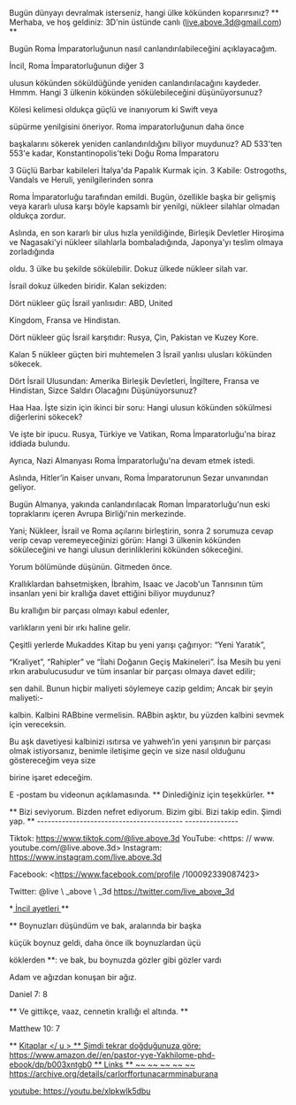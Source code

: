 Bugün dünyayı devralmak isterseniz, hangi ülke kökünden koparırsınız?
** Merhaba, ve hoş geldiniz: 3D'nin üstünde canlı (<live.above.3d@gmail.com>) **

Bugün Roma İmparatorluğunun nasıl canlandırılabileceğini açıklayacağım.

İncil, Roma İmparatorluğunun diğer 3

ulusun kökünden söküldüğünde yeniden canlandırılacağını kaydeder.
Hmmm. Hangi 3 ülkenin kökünden sökülebileceğini düşünüyorsunuz?

Kölesi kelimesi oldukça güçlü ve inanıyorum ki Swift veya

süpürme yenilgisini öneriyor.
Roma imparatorluğunun daha önce

başkalarını sökerek yeniden canlandırıldığını biliyor muydunuz?
AD 533'ten 553'e kadar, Konstantinopolis'teki Doğu Roma İmparatoru

3 Güçlü Barbar kabileleri İtalya'da Papalık Kurmak için.
3 Kabile: Ostrogoths, Vandals ve Heruli, yenilgilerinden sonra

Roma İmparatorluğu tarafından emildi.
Bugün, özellikle başka bir gelişmiş veya kararlı ulusa karşı böyle kapsamlı bir yenilgi, nükleer silahlar olmadan oldukça zordur.

Aslında, en son kararlı bir ulus hızla yenildiğinde, Birleşik Devletler Hiroşima ve Nagasaki'yi nükleer
silahlarla bombaladığında, Japonya'yı teslim olmaya zorladığında

oldu.
3 ülke bu şekilde sökülebilir.
Dokuz ülkede nükleer silah var.

İsrail dokuz ülkeden biridir. Kalan sekizden:

Dört nükleer güç İsrail yanlısıdır: ABD, United

Kingdom, Fransa ve Hindistan.

Dört nükleer güç İsrail karşıtıdır: Rusya, Çin, Pakistan ve
Kuzey Kore.

Kalan 5 nükleer güçten biri muhtemelen 3 İsrail yanlısı
ulusları kökünden sökecek.

Dört İsrail Ulusundan: Amerika Birleşik Devletleri, İngiltere, Fransa
ve Hindistan, Sizce Saldırı Olacağını Düşünüyorsunuz?

Haa Haa. İşte sizin için ikinci bir soru: Hangi ulusun kökünden sökülmesi
diğerlerini sökecek?

Ve işte bir ipucu.
Rusya, Türkiye ve Vatikan, Roma İmparatorluğu'na biraz iddiada bulundu.

Ayrıca, Nazi Almanyası Roma İmparatorluğu'na devam etmek istedi.

Aslında, Hitler’in Kaiser unvanı, Roma İmparatorunun Sezar unvanından geliyor.

Bugün Almanya, yakında canlandırılacak Roman İmparatorluğu'nun eski topraklarını içeren Avrupa Birliği'nin merkezinde.

Yani; Nükleer, İsrail ve Roma açılarını birleştirin, sonra 2 sorumuza cevap verip cevap veremeyeceğinizi görün:
Hangi 3 ülkenin kökünden söküleceğini ve hangi ulusun derinliklerini kökünden sökeceğini.

Yorum bölümünde düşünün.
Gitmeden önce.

Krallıklardan bahsetmişken, İbrahim, Isaac ve
Jacob'un Tanrısının tüm insanları yeni bir krallığa davet ettiğini biliyor muydunuz?

Bu krallığın bir parçası olmayı kabul edenler,

varlıkların yeni bir ırkı haline gelir.

Çeşitli yerlerde Mukaddes Kitap bu yeni yarışı çağırıyor: “Yeni Yaratık”,

“Kraliyet”, “Rahipler” ve “İlahi Doğanın Geçiş Makineleri”.
İsa Mesih bu yeni ırkın arabulucusudur ve tüm insanlar bir parçası olmaya davet edilir;

sen dahil.
Bunun hiçbir maliyeti söylemeye cazip geldim; Ancak bir şeyin maliyeti:-

kalbin.
Kalbini RABbine vermelisin. RABbin aşktır, bu yüzden kalbini sevmek için vereceksin.

Bu aşk davetiyesi kalbinizi ısıtırsa ve
yahweh’in yeni yarışının bir parçası olmak istiyorsanız, benimle iletişime geçin ve size nasıl olduğunu göstereceğim veya size

birine işaret edeceğim.

E -postam bu videonun açıklamasında.
** Dinlediğiniz için teşekkürler. **

** Bizi seviyorum. Bizden nefret ediyorum. Bizim gibi. Bizi takip edin. Şimdi yap.
** ----------------------------------------- ---------------

Tiktok: <https://www.tiktok.com/@live.above.3d>
YouTube: <https: // www. youtube.com/@live.above.3d>
Instagram: <https://www.instagram.com/live.above.3d>

Facebook: <https://www.facebook.com/profile /100092339087423>

Twitter: @live \ _above \ _3d <https://twitter.com/live_above_3d>

*<u> İncil ayetleri </u> **

** Boynuzları düşündüm ve bak, aralarında bir başka

küçük boynuz geldi, daha önce ilk boynuzlardan üçü

köklerden **: ve bak, bu boynuzda gözler gibi gözler vardı

Adam ve ağızdan konuşan bir ağız.

Daniel 7: 8

** Ve gittikçe, vaaz, cennetin krallığı el altında. **

Matthew 10: 7

** <U> Kitaplar </ u > **
Şimdi tekrar doğduğunuza göre:
<https://www.amazon.de//en/pastor-yye-Yakhilome-phd-ebook/dp/b003xntgb0>
** <U> Links </u> ** ~~ ~~ ~~ ~~ ~~ <https://archive.org/details/carlorffortunacarmminaburana>

youtube: <https://youtu.be/xlpkwlk5dbu>






